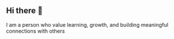 

## Hi there 👋

I am a person who value learning, growth, and building meaningful connections with others
